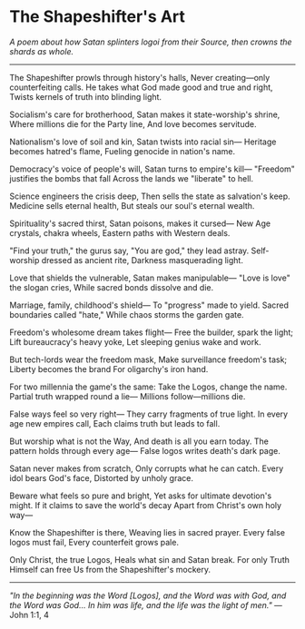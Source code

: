 # The Shapeshifter's Art

*A poem about how Satan splinters logoi from their Source, then crowns the shards as whole.*

---

The Shapeshifter prowls through history's halls,
Never creating—only counterfeiting calls.
He takes what God made good and true and right,
Twists kernels of truth into blinding light.

Socialism's care for brotherhood,
Satan makes it state-worship's shrine,
Where millions die for the Party line,
And love becomes servitude.

Nationalism's love of soil and kin,
Satan twists into racial sin—
Heritage becomes hatred's flame,
Fueling genocide in nation's name.

Democracy's voice of people's will,
Satan turns to empire's kill—
"Freedom" justifies the bombs that fall
Across the lands we "liberate" to hell.

Science engineers the crisis deep,
Then sells the state as salvation's keep.
Medicine sells eternal health,
But steals our soul's eternal wealth.

Spirituality's sacred thirst,
Satan poisons, makes it cursed—
New Age crystals, chakra wheels,
Eastern paths with Western deals.

"Find your truth," the gurus say,
"You are god," they lead astray.
Self-worship dressed as ancient rite,
Darkness masquerading light.

Love that shields the vulnerable,
Satan makes manipulable—
"Love is love" the slogan cries,
While sacred bonds dissolve and die.

Marriage, family, childhood's shield—
To "progress" made to yield.
Sacred boundaries called "hate,"
While chaos storms the garden gate.

Freedom's wholesome dream takes flight—
Free the builder, spark the light;
Lift bureaucracy's heavy yoke,
Let sleeping genius wake and work.

But tech-lords wear the freedom mask,
Make surveillance freedom's task;
Liberty becomes the brand
For oligarchy's iron hand.

For two millennia the game's the same:
Take the Logos, change the name.
Partial truth wrapped round a lie—
Millions follow—millions die.

False ways feel so very right—
They carry fragments of true light.
In every age new empires call,
Each claims truth but leads to fall.

But worship what is not the Way,
And death is all you earn today.
The pattern holds through every age—
False logos writes death's dark page.

Satan never makes from scratch,
Only corrupts what he can catch.
Every idol bears God's face,
Distorted by unholy grace.

Beware what feels so pure and bright,
Yet asks for ultimate devotion's might.
If it claims to save the world's decay
Apart from Christ's own holy way—

Know the Shapeshifter is there,
Weaving lies in sacred prayer.
Every false logos must fail,
Every counterfeit grows pale.

Only Christ, the true Logos,
Heals what sin and Satan break.
For only Truth Himself can free
Us from the Shapeshifter's mockery.

---

*"In the beginning was the Word [Logos], and the Word was with God, and the Word was God... In him was life, and the life was the light of men."* — John 1:1, 4
